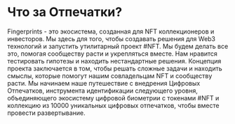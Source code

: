 # Что за Отпечатки?

Fingerprints - это экосистема, созданная для NFT коллекционеров и инвесторов. Мы здесь для того, чтобы создавать решения для Web3 технологий и запустить утилитарный проект #NFT. Мы будем делать все это, помогая сообществу расти и укрепляться вместе.
Нам нравится тестировать гипотезы и находить нестандартные решения. Концепция проекта заключается в том, чтобы решать сложные задачи и находить смыслы, которые помогут нашим совладельцам NFT и сообществу расти.
Мы начинаем наше путешествие с внедрения Цифровых Отпечатков, инструмента идентификации следующего уровня, объединяющего экосистему цифровой биометрии с токенами #NFT и коллекцию из 10000 уникальных цифровых отпечатков, чтобы вместе провести развертывание.